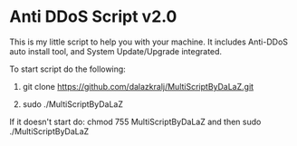 # Anti DDoS Script v2.0
This is my little script to help you with your machine. It includes Anti-DDoS auto install tool, and System Update/Upgrade integrated.


To start script do the following:
1. git clone https://github.com/dalazkralj/MultiScriptByDaLaZ.git
   
3. sudo ./MultiScriptByDaLaZ
   
If it doesn't start do: chmod 755 MultiScriptByDaLaZ and then sudo ./MultiScriptByDaLaZ
